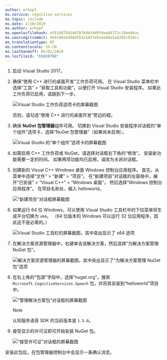 ```yaml
---
author: erhopf
ms.service: cognitive-services
ms.topic: include
ms.date: 2/20/2019
ms.author: erhopf
ms.openlocfilehash: af61d975b540787b9b54d9fdea66773c10aeb6ac
ms.sourcegitcommit: 4b9c06dad94dfb3a103feb2ee0da5a6202c910cc
ms.translationtype: HT
ms.contentlocale: zh-CN
ms.lasthandoff: 05/02/2019
ms.locfileid: "65020788"
---
```

1. 启动 Visual Studio 2017。

1. 确保“使用 C++ 进行的桌面开发”工作负荷可用。 在 Visual Studio 菜单栏中选择“工具” > “获取工具和功能”，以便打开 Visual Studio 安装程序。 如果此工作负荷已启用，请跳到下一步。

    ![Visual Studio 工作负荷选项卡的屏幕截图](../articles/cognitive-services/Speech-Service/media/sdk/vs-enable-cpp-workload.png)

    否则，请勾选“使用 C++ 进行的桌面开发”旁边的框。

1. 确保 **NuGet 包管理器**组件可用。 切换到 Visual Studio 安装程序对话框的“单个组件”选项卡，选择“NuGet 包管理器”（如果尚未启用）。

      ![Visual Studio 的“单个组件”选项卡的屏幕截图](../articles/cognitive-services/Speech-Service/media/sdk/vs-enable-nuget-package-manager.png)

1. 如需启用 C++ 工作负荷或 NuGet，请选择对话框右下角的“修改”。 安装新功能需要一定的时间。 如果两项功能均已启用，请改为关闭对话框。

1. 创建新的 Visual C++ Windows 桌面 Windows 控制台应用程序。 首先，从菜单中选择“文件” > “新建” > “项目”。 在“新建项目”对话框的左窗格中，展开“已安装” > “Visual C++” > “Windows 桌面”， 然后选择“Windows 控制台应用程序”。 在项目名称处，输入 helloworld。

    ![“新建项目”对话框屏幕截图](../articles/cognitive-services/Speech-Service/media/sdk/qs-cpp-windows-01-new-console-app.png)

1. 如果运行 64 位 Windows，可以使用 Visual Studio 工具栏中的下拉菜单将生成平台切换为 `x64`。 （64 位版本的 Windows 可以运行 32 位应用程序，因此这不是必需的。）

    ![Visual Studio 工具栏的屏幕截图，其中突出显示了 x64 选项](../articles/cognitive-services/Speech-Service/media/sdk/qs-cpp-windows-02-switch-to-x64.png)

1. 在解决方案资源管理器中，右键单击该解决方案，然后选择“为解决方案管理 NuGet 包”。

    ![解决方案资源管理器的屏幕截图，其中突出显示了“为解决方案管理 NuGet 包”选项](../articles/cognitive-services/Speech-Service/media/sdk/qs-cpp-windows-03-manage-nuget-packages.png)

1. 在右上角的“包源”字段中，选择“nuget.org”。搜索 `Microsoft.CognitiveServices.Speech` 包，并将其安装到“helloworld”项目中。

    ![“管理解决方案包”对话框的屏幕截图](../articles/cognitive-services/Speech-Service/media/sdk/qs-cpp-windows-04-nuget-install-1.0.0.png)

    > [!NOTE]
    > 认知服务语音 SDK 的当前版本是 `1.5.0`。

1. 接受显示的许可证即可开始安装 NuGet 包。

    ![“接受许可证”对话框的屏幕截图](../articles/cognitive-services/Speech-Service/media/sdk/qs-cpp-windows-05-nuget-license.png)

安装此包后，在包管理器控制台中会显示一条确认消息。
